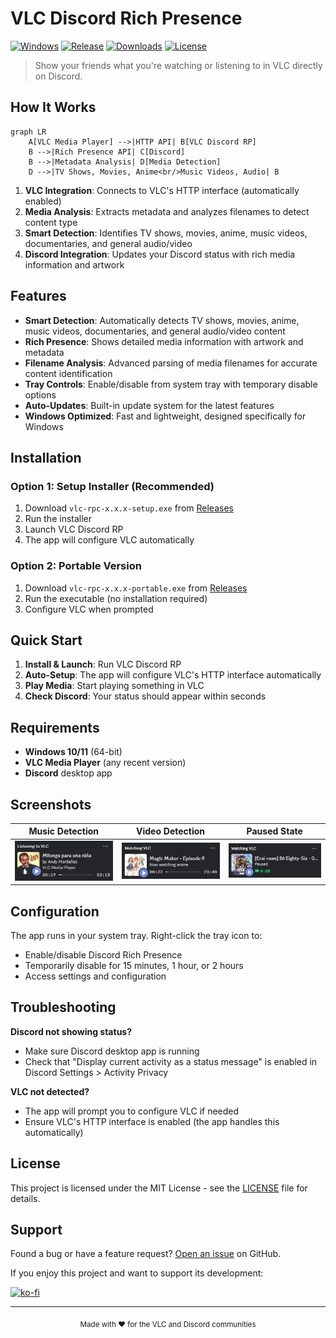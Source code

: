 # VLC Discord Rich Presence

[![Windows](https://img.shields.io/badge/Windows-0078d4?style=flat&logo=windows&logoColor=white)](https://github.com/valentin-marquez/vlc-rpc/releases)
[![Release](https://img.shields.io/github/v/release/valentin-marquez/vlc-rpc?style=flat)](https://github.com/valentin-marquez/vlc-rpc/releases)
[![Downloads](https://img.shields.io/github/downloads/valentin-marquez/vlc-rpc/total?style=flat)](https://github.com/valentin-marquez/vlc-rpc/releases)
[![License](https://img.shields.io/badge/license-MIT-green?style=flat)](LICENSE)

> Show your friends what you're watching or listening to in VLC directly on Discord.

## How It Works

```mermaid
graph LR
    A[VLC Media Player] -->|HTTP API| B[VLC Discord RP]
    B -->|Rich Presence API| C[Discord]
    B -->|Metadata Analysis| D[Media Detection]
    D -->|TV Shows, Movies, Anime<br/>Music Videos, Audio| B
```

1. **VLC Integration**: Connects to VLC's HTTP interface (automatically enabled)
2. **Media Analysis**: Extracts metadata and analyzes filenames to detect content type
3. **Smart Detection**: Identifies TV shows, movies, anime, music videos, documentaries, and general audio/video
4. **Discord Integration**: Updates your Discord status with rich media information and artwork

## Features

- **Smart Detection**: Automatically detects TV shows, movies, anime, music videos, documentaries, and general audio/video content
- **Rich Presence**: Shows detailed media information with artwork and metadata
- **Filename Analysis**: Advanced parsing of media filenames for accurate content identification
- **Tray Controls**: Enable/disable from system tray with temporary disable options
- **Auto-Updates**: Built-in update system for the latest features
- **Windows Optimized**: Fast and lightweight, designed specifically for Windows

## Installation

### Option 1: Setup Installer (Recommended)

1. Download `vlc-rpc-x.x.x-setup.exe` from [Releases](https://github.com/valentin-marquez/vlc-rpc/releases)
2. Run the installer
3. Launch VLC Discord RP
4. The app will configure VLC automatically

### Option 2: Portable Version

1. Download `vlc-rpc-x.x.x-portable.exe` from [Releases](https://github.com/valentin-marquez/vlc-rpc/releases)
2. Run the executable (no installation required)
3. Configure VLC when prompted

## Quick Start

1. **Install & Launch**: Run VLC Discord RP
2. **Auto-Setup**: The app will configure VLC's HTTP interface automatically
3. **Play Media**: Start playing something in VLC
4. **Check Discord**: Your status should appear within seconds

## Requirements

- **Windows 10/11** (64-bit)
- **VLC Media Player** (any recent version)
- **Discord** desktop app

## Screenshots

| Music Detection                      | Video Detection                      | Paused State                           |
| ------------------------------------ | ------------------------------------ | -------------------------------------- |
| ![Music](docs/music%20detection.png) | ![Video](docs/anime%20detection.png) | ![Paused](docs/paused%20detection.png) |

## Configuration

The app runs in your system tray. Right-click the tray icon to:

- Enable/disable Discord Rich Presence
- Temporarily disable for 15 minutes, 1 hour, or 2 hours
- Access settings and configuration

## Troubleshooting

**Discord not showing status?**

- Make sure Discord desktop app is running
- Check that "Display current activity as a status message" is enabled in Discord Settings > Activity Privacy

**VLC not detected?**

- The app will prompt you to configure VLC if needed
- Ensure VLC's HTTP interface is enabled (the app handles this automatically)

## License

This project is licensed under the MIT License - see the [LICENSE](LICENSE) file for details.

## Support

Found a bug or have a feature request? [Open an issue](https://github.com/valentin-marquez/vlc-rpc/issues) on GitHub.

If you enjoy this project and want to support its development:

[![ko-fi](https://ko-fi.com/img/githubbutton_sm.svg)](https://ko-fi.com/nozzdev)

---

<div align="center">
<sub>Made with ❤️ for the VLC and Discord communities</sub>
</div>
